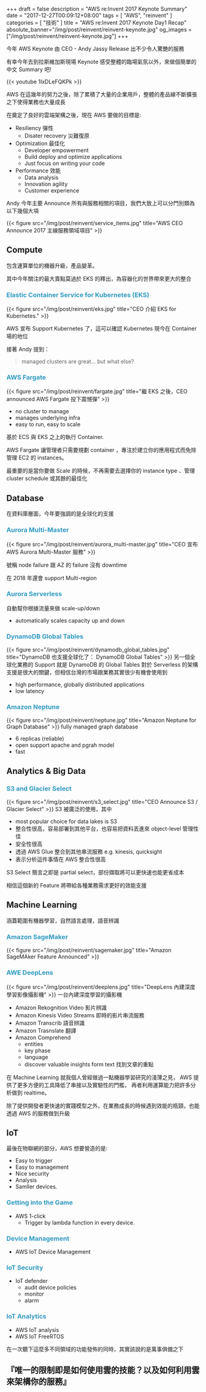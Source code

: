 +++
draft = false
description = "AWS re:Invent 2017 Keynote Summary"
date = "2017-12-27T00:09:12+08:00"
tags = [ "AWS", "reinvent" ]
categories = [ "技術" ]
title = "AWS re:Invent 2017 Keynote Day1 Recap"
absolute_banner="/img/post/reinvent/reinvent-keynote.jpg"
og_images = ["/img/post/reinvent/reinvent-keynote.jpg"]
+++
<style> h3 { color: #309ac1; } </style>

今年 AWS Keynote 由 CEO - Andy Jassy Release 出不少令人驚艷的服務

有幸今年去到拉斯維加斯現場 Keynote 感受整體的臨場氣氛以外，來做個簡單的中文 Summary 吧!

<!--more-->

{{< youtube 1IxDLeFQKPk >}}

AWS 在這幾年的努力之後，除了累積了大量的企業用戶，整體的產品線不斷擴張之下使得業務也大量成長

在奠定了良好的雲端架構之後，現在 AWS 要做的目標是:

- Resiliency 彈性
    - Disater recovery 災難復原
- Optimization 最佳化
    - Developer empowerment
    - Build deploy and optimize applications
    - Just focus on writing your code
- Performance 效能
    - Data analysis
    - Innovation agility
    - Customer experience

Andy 今年主要 Announce 所有與服務相關的項目，我們大致上可以分門別類為以下幾個大項

{{< figure src="/img/post/reinvent/service_items.jpg" title="AWS CEO Announce 2017 主線服務領域項目" >}}

## Compute
包含運算單位的機器升級，產品變革。

其中今年關注的最大賣點莫過於 EKS 的釋出，為容器化的世界帶來更大的整合

### Elastic Container Service for Kubernetes (EKS)
{{< figure src="/img/post/reinvent/eks.jpg" title="CEO 介紹 EKS for Kubernetes." >}}

AWS 宣布 Support Kubernetes 了，這可以確認 Kubernetes 現今在 Container 場的地位

接著 Andy 提到：

> managed clusters are great... but what else?


### AWS Fargate
{{< figure src="/img/post/reinvent/fargate.jpg" title="繼 EKS 之後，CEO announced AWS Fargate 投下震憾彈" >}}

- no cluster to manage
- manages underlying infra
- easy to run, easy to scale

基於 ECS 與 EKS 之上的執行 Container.

AWS Fargate 讓管理者只需要規劃 container ，專注於建立你的應用程式而免除管理 EC2 的 instances。

最重要的是當你要做 Scale 的時候，不再需要去選擇你的 instance type 、管理 cluster schedule 或其餘的最佳化


## Database

在資料庫層面，今年要強調的是全球化的支援

### Aurora Multi-Master
{{< figure src="/img/post/reinvent/aurora_multi-master.jpg" title="CEO 宣布 AWS Aurora Multi-Master 服務" >}}

號稱 node failure 跟 AZ 的 failure 沒有 downtime 

在 2018 年還會 support Multi-region


### Aurora Serverless

自動幫你根據流量來做 scale-up/down

- automatically scales capacity up and down

### DynamoDB Global Tables
{{< figure src="/img/post/reinvent/dynamodb_global_tables.jpg" title="DynamoDB 也支援全球化了： DynamoDB Global Tables" >}}
另一個全球化業務的 Support 就是 DynamoDB 的 Global Tables
對於 Serverless 的架構支援是很大的關鍵，但相信台灣的市場跟業務其實很少有機會使用到

- high performance, globally distributed applications
- low latency


### Amazon Neptune
{{< figure src="/img/post/reinvent/neptune.jpg" title="Amazon Neptune for Graph Database" >}}
fully managed graph database

- 6 replicas (reliable)
- open support apache and pgrah model
- fast


## Analytics & Big Data


### S3 and Glacier Select
{{< figure src="/img/post/reinvent/s3_select.jpg" title="CEO Announce S3 / Glacier Select" >}}
S3 被廣泛的使用，其中

- most popular choice for data lakes is S3
- 整合性很高，容易部署到其他平台，也容易把資料丟進來 object-level 管理性佳
- 安全性很高
- 透過 AWS Glue 整合到其他串流服務 e.g. kinesis, quicksight
- 表示分析這件事情在 AWS 整合性很高

S3 Select 簡言之即是  partial select，部份擷取將可以更快速也能更省成本

相信這個新的 Feature 將帶給各種業務需求更好的效能支援

## Machine Learning
涵蓋範圍有機器學習，自然語言處理，語音辨識

### Amazon SageMaker
{{< figure src="/img/post/reinvent/sagemaker.jpg" title="Amazon SageMAker Feature Announced" >}}

### AWE DeepLens
{{< figure src="/img/post/reinvent/deeplens.jpg" title="DeepLens 內建深度學習影像攝影機" >}}
一台內建深度學習的攝影機

- Amazon Rekognition Video 影片辨識
- Amazon Kinesis Video Streams 即時的影片串流服務
- Amazon Transcrib 語音辨識
- Amazon Trasnslate 翻譯
- Amazon Comprehend
    - entities
    - key phase
    - language
    - discover valuable insights form text 找到文章的重點

在 Machine Learning 就我個人曾經做過一點機器學習研究的淺薄之見， AWS 提供了更多方便的工具降低了串接以及實驗性的門檻，
再者利用運算能力把許多分析做到 realtime。

除了提供開發者更快速的實踐模型之外，在業務成長的時候遇到效能的瓶頸，也能透過 AWS 的服務做到升級


## IoT

最後在物聯網的部分，AWS 想要營造的是:

- Easy to trigger
- Easy to management
- Nice security
- Analysis
- Samller devices.

### Getting into the Game
- AWS 1-click
    - Trigger by lambda function in every device.

### Device Management
- AWS IoT Device Management

### IoT Security
- IoT defender
    - audit device policies
    - monitor
    - alarm

### IoT Analytics
- AWS IoT analysis
- AWS IoT FreeRTOS


在一次聽下這麼多不同領域的功能發佈的同時，其實該說的是萬事俱備之下

## 『唯一的限制即是如何使用雲的技能？以及如何利用雲來架構你的服務』

